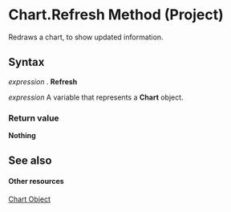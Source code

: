 
# Chart.Refresh Method (Project)
Redraws a chart, to show updated information.

## Syntax

 _expression_ . **Refresh**

 _expression_ A variable that represents a **Chart** object.


### Return value

 **Nothing**


## See also


#### Other resources


[Chart Object](810d4ec1-69d2-c432-b9da-57042b783b85.md)
